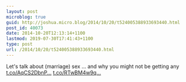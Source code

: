```yaml
---
layout: post
microblog: true
guid: http://joshua.micro.blog/2014/10/20/t524005388933693440.html
post_id: 40073
date: 2014-10-20T12:13:14+1100
lastmod: 2019-07-30T17:41:43+1100
type: post
url: /2014/10/20/t524005388933693440.html
---
```

Let's talk about (marriage) sex ... and why you might not be getting any [t.co/AqCS2DbnP...](http://t.co/AqCS2DbnPV) [t.co/RTwBM4w9q...](http://t.co/RTwBM4w9q0)

